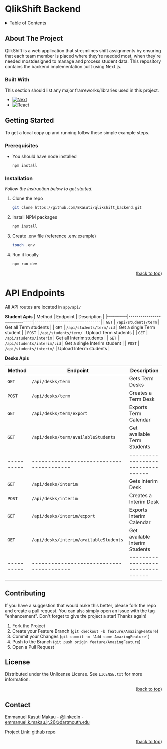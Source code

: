 <a id="readme-top"></a>

# QlikShift Backend

<!-- TABLE OF CONTENTS -->
<details>
  <summary>Table of Contents</summary>
  <ol>
    <li>
      <a href="#about-the-project">About The Project</a>
      <ul>
        <li><a href="#built-with">Built With</a></li>
      </ul>
    </li>
    <li>
      <a href="#getting-started">Getting Started</a>
      <ul>
        <li><a href="#prerequisites">Prerequisites</a></li>
        <li><a href="#installation">Installation</a></li>
      </ul>
    </li>
    <li><a href="#contributing">Contributing</a></li>
    <li><a href="#license">License</a></li>
    <li><a href="#contact">Contact</a></li>
  </ol>
</details>

<!-- ABOUT THE PROJECT -->
## About The Project

QlikShift is a web application that streamlines shift assignments by ensuring that each team member is placed where they're needed most, when they're needed mostdesigned to manage and process student data. This repository contains the backend implementation built using Next.js.


### Built With

This section should list any major frameworks/libraries used in this project.

* [![Next][Next.js]][Next-url]
* [![React][React.js]][React-url]

<!-- GETTING STARTED -->
## Getting Started

To get a local copy up and running follow these simple example steps.

### Prerequisites

* You should have node installed
  ```sh
  npm install 
  ```

### Installation

_Follow the instruction below to get started._

1. Clone the repo
   ```sh
   git clone https://github.com/EKasuti/qlikshift_backend.git
   ```
2. Install NPM packages
   ```sh
   npm install
   ```
3. Create .env file (reference .env.example)
   ```sh
   touch .env
   ```
4. Run it locally
   ```sh
   npm run dev
   ```

<p align="right">(<a href="#readme-top">back to top</a>)</p>


# API Endpoints

All API routes are located in `app/api/`

**Student Apis**
| Method   | Endpoint                     | Description                     |
|----------|------------------------------|---------------------------------|
| `GET`    | `/api/students/term`         | Get all Term students           |
| `GET`    | `/api/students/term/:id`     | Get a single Term student       |
| `POST`   | `/api/students/term/`        | Upload Term students            |
| `GET`    | `/api/students/interim`      | Get all Interim students        |
| `GET`    | `/api/students/interim/:id`  | Get a single Interim student    |
| `POST`   | `/api/students/interim/`     | Upload Interim students         |


**Desks Apis**

| Method   | Endpoint                               | Description                     |
|----------|----------------------------------------|---------------------------------|
| `GET`    | `/api/desks/term`                      | Gets Term Desks                 |
| `POST`   | `/api/desks/term`                      | Creates a Term Desk             |
| `GET`    | `/api/desks/term/export`               | Exports Term Calendar           |
| `GET`    | `/api/desks/term/availableStudents`    | Get available Term Students     |
|----------|----------------------------------------|---------------------------------|
| `GET`    | `/api/desks/interim`                   | Gets Interim Desk               |
| `POST`   | `/api/desks/interim`                   | Creates a Interim Desk          |
| `GET`    | `/api/desks/interim/export`            | Exports Interim Calendar        |
| `GET`    | `/api/desks/interim/availableStudents` | Get available Interim Students  |
|----------|----------------------------------------|---------------------------------|



<!-- CONTRIBUTING -->
## Contributing

If you have a suggestion that would make this better, please fork the repo and create a pull request. You can also simply open an issue with the tag "enhancement".
Don't forget to give the project a star! Thanks again!

1. Fork the Project
2. Create your Feature Branch (`git checkout -b feature/AmazingFeature`)
3. Commit your Changes (`git commit -m 'Add some AmazingFeature'`)
4. Push to the Branch (`git push origin feature/AmazingFeature`)
5. Open a Pull Request

<!-- LICENSE -->
## License

Distributed under the Unlicense License. See `LICENSE.txt` for more information.

<p align="right">(<a href="#readme-top">back to top</a>)</p>

<!-- CONTACT -->
## Contact

Emmanuel Kasuti Makau - [@linkedin](https://www.linkedin.com/in/emmanuel-kasuti/) - emmanuel.k.makau.jr.26@dartmouth.edu

Project Link: [github repo](https://github.com/EKasuti/qlikshift_backend.git)

<p align="right">(<a href="#readme-top">back to top</a>)</p>


<!-- MARKDOWN LINKS & IMAGES -->
[Next.js]: https://img.shields.io/badge/next.js-000000?style=for-the-badge&logo=nextdotjs&logoColor=white
[Next-url]: https://nextjs.org/
[React.js]: https://img.shields.io/badge/React-20232A?style=for-the-badge&logo=react&logoColor=61DAFB
[React-url]: https://reactjs.org/